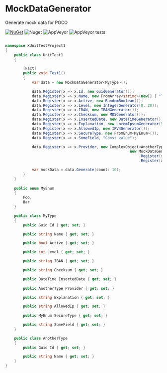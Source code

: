 # MockDataGenerator
Generate mock data for POCO

[![NuGet](https://img.shields.io/nuget/v/MockDataGenerator.svg?style=flat-square&label=nuget)](https://www.nuget.org/packages/MockDataGenerator/) ![Nuget](https://img.shields.io/nuget/dt/mockdatagenerator) ![AppVeyor](https://img.shields.io/appveyor/ci/EmreALAR/mockdatagenerator) ![AppVeyor tests](https://img.shields.io/appveyor/tests/EmreALAR/mockdatagenerator)

```csharp

namespace XUnitTestProject1
{
    public class UnitTest1
    {

        [Fact]
        public void Test1()
        {
            var data = new MockDataGenerator<MyType>();

            data.Register(x => x.Id, new GuidGenerator());
            data.Register(x => x.Name, new FromArray<string>(new[] { "TestString1", "TestString2" }));
            data.Register(x => x.Active, new RandomBoolean());
            data.Register(x => x.Level, new IntegerGenerator(0, 20));
            data.Register(x => x.IBAN, new IBANGenerator());
            data.Register(x => x.Checksum, new MD5Generator());
            data.Register(x => x.InsertedDate, new DateTimeGenerator());
            data.Register(x => x.Explanation, new LoremIpsumGenerator(5, 3));
            data.Register(x => x.AllowedIp, new IPV4Generator());
            data.Register(x => x.SecureType, new FromEnum<MyEnum>());
            data.Register(x => x.SomeField, "Const value");

            data.Register(x => x.Provider, new ComplexObject<AnotherType>(
                                                        new MockDataGenerator<AnotherType>()
                                                            .Register(x => x.Name, new RandomString(5))
                                                            .Register(x => x.Id, new GuidGenerator())));

            var mockData = data.Generate(count: 10);
        }
    }
    
    public enum MyEnum
    {
        Foo,
        Bar
    }

    public class MyType
    {
        public Guid Id { get; set; }

        public string Name { get; set; }

        public bool Active { get; set; }

        public int Level { get; set; }

        public string IBAN { get; set; }

        public string Checksum { get; set; }

        public DateTime InsertedDate { get; set; }
        
        public AnotherType Provider { get; set; }

        public string Explanation { get; set; }

        public string AllowedIp { get; set; }
        
        public MyEnum SecureType { get; set; }

        public string SomeField { get; set; }
    }

    public class AnotherType
    {
        public Guid Id { get; set; }

        public string Name { get; set; }
    }
}

```
